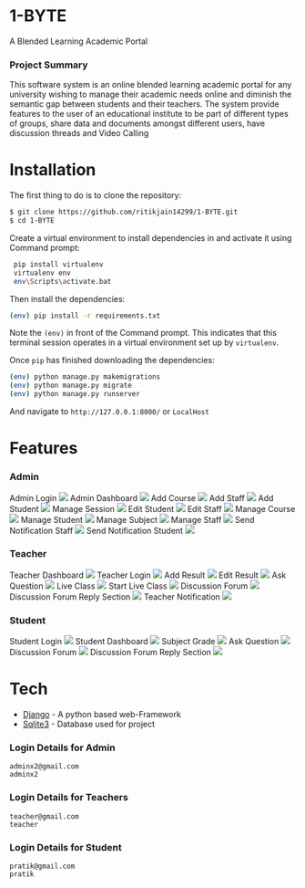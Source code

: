 # 1-BYTE
A Blended Learning Academic Portal 

### Project Summary
This software system is an online blended learning academic portal for any university wishing to manage their academic needs online and diminish the semantic gap between students and their teachers.
The system provide features to the user of an educational institute to be part of different types of groups, share data and documents amongst different users, have discussion threads and Video Calling 

# Installation

The first thing to do is to clone the repository:
```sh
$ git clone https://github.com/ritikjain14299/1-BYTE.git
$ cd 1-BYTE
```

Create a virtual environment to install dependencies in and activate it using Command prompt:

```sh
 pip install virtualenv
 virtualenv env
 env\Scripts\activate.bat
```

Then install the dependencies:

```sh
(env) pip install -r requirements.txt
```

Note the `(env)` in front of the Command prompt. This indicates that this terminal session operates in a virtual environment set up by `virtualenv`.

Once `pip` has finished downloading the dependencies:
```sh
(env) python manage.py makemigrations
(env) python manage.py migrate
(env) python manage.py runserver
```
And navigate to `http://127.0.0.1:8000/` or `LocalHost`
 
 # Features
 ### Admin
  Admin Login
  <img  src="https://github.com/ritikjain14299/1-BYTE/blob/main/screenshots/Admin_ss/Admin%20login.png" >
  Admin Dashboard
  <img  src="https://github.com/ritikjain14299/1-BYTE/blob/main/screenshots/Admin_ss/Admin%20dashboard.png" >
  Add Course
  <img  src="https://github.com/ritikjain14299/1-BYTE/blob/main/screenshots/Admin_ss/Add%20Course.png" >
  Add Staff
 <img  src="https://github.com/ritikjain14299/1-BYTE/blob/main/screenshots/Admin_ss/Add%20staff.png">
  Add Student
 <img  src="https://github.com/ritikjain14299/1-BYTE/blob/main/screenshots/Admin_ss/Add%20student.png">
  Manage Session
 <img  src="https://github.com/ritikjain14299/1-BYTE/blob/main/screenshots/Admin_ss/Manage%20session.png" >
 Edit Student
 <img  src="https://github.com/ritikjain14299/1-BYTE/blob/main/screenshots/Admin_ss/Edit%20student.png" >
 Edit Staff
  <img  src="https://github.com/ritikjain14299/1-BYTE/blob/main/screenshots/Admin_ss/Edit%20staff.png" >
 Manage Course 
  <img  src="https://github.com/ritikjain14299/1-BYTE/blob/main/screenshots/Admin_ss/Manage%20course.png" >
 Manage Student
  <img  src="https://github.com/ritikjain14299/1-BYTE/blob/main/screenshots/Admin_ss/Manage%20student.png" >
 Manage Subject
  <img  src="https://github.com/ritikjain14299/1-BYTE/blob/main/screenshots/Admin_ss/Manage%20subject.png" >
 Manage Staff
 <img  src="https://github.com/ritikjain14299/1-BYTE/blob/main/screenshots/Admin_ss/Manage%20staff.png" >
 Send Notification Staff
  <img  src="https://github.com/ritikjain14299/1-BYTE/blob/main/screenshots/Admin_ss/Send%20notification-%20Staff.png" >
 Send Notification Student
  <img  src="https://github.com/ritikjain14299/1-BYTE/blob/main/screenshots/Admin_ss/Send%20notification%20-%20student.png" >
 


 ### Teacher
 Teacher Dashboard
 <img  src="https://github.com/ritikjain14299/1-BYTE/blob/main/screenshots/Teacher_ss/Teacher%20Dashboard.png" >
 Teacher Login
  <img  src="https://github.com/ritikjain14299/1-BYTE/blob/main/screenshots/Teacher_ss/Login.png" >
 Add Result
  <img  src="https://github.com/ritikjain14299/1-BYTE/blob/main/screenshots/Teacher_ss/Add%20Results.png" >
 Edit Result
  <img  src="https://github.com/ritikjain14299/1-BYTE/blob/main/screenshots/Teacher_ss/Edit%20Results.png" >
 Ask Question
  <img  src="https://github.com/ritikjain14299/1-BYTE/blob/main/screenshots/Teacher_ss/Ask_question.png" >
 Live Class
  <img  src="https://github.com/ritikjain14299/1-BYTE/blob/main/screenshots/Teacher_ss/Live%20Class.png" >
 Start Live Class
  <img  src="https://github.com/ritikjain14299/1-BYTE/blob/main/screenshots/Teacher_ss/Start%20Live%20class.png">
 Discussion Forum
  <img  src="https://github.com/ritikjain14299/1-BYTE/blob/main/screenshots/Teacher_ss/Discussion%20Forum.png" > 
 Discussion Forum Reply Section
  <img  src="https://github.com/ritikjain14299/1-BYTE/blob/main/screenshots/Teacher_ss/Discussion%20forum%20-Reply%20Section.png" >
 Teacher Notification
  <img  src="https://github.com/ritikjain14299/1-BYTE/blob/main/screenshots/Teacher_ss/Notification.png" >
 
 ### Student
 Student Login
  <img  src="https://github.com/ritikjain14299/1-BYTE/blob/main/screenshots/Student_ss/Login.png" >
 Student Dashboard 
  <img  src="https://github.com/ritikjain14299/1-BYTE/blob/main/screenshots/Student_ss/student%20dashboard.png" >
 Subject Grade
  <img  src="https://github.com/ritikjain14299/1-BYTE/blob/main/screenshots/Student_ss/Grade%20card.png" >
 Ask Question
  <img  src="https://github.com/ritikjain14299/1-BYTE/blob/main/screenshots/Student_ss/Ask_question.png" > 
 Discussion Forum
  <img  src="https://github.com/ritikjain14299/1-BYTE/blob/main/screenshots/Student_ss/Discussion%20form.png" >
 Discussion Forum Reply Section
  <img  src="https://github.com/ritikjain14299/1-BYTE/blob/main/screenshots/Student_ss/Discussion%20forum-%20Reply%20section.png" >

 # Tech
 + [Django](https://www.djangoproject.com/) - A python based web-Framework 
 + [Sqlite3](https://www.sqlite.org/) - Database used for project



### Login Details for Admin 

```
adminx2@gmail.com
adminx2
```

### Login Details for Teachers 

```
teacher@gmail.com
teacher
```

### Login Details for Student

```
pratik@gmail.com
pratik
```





